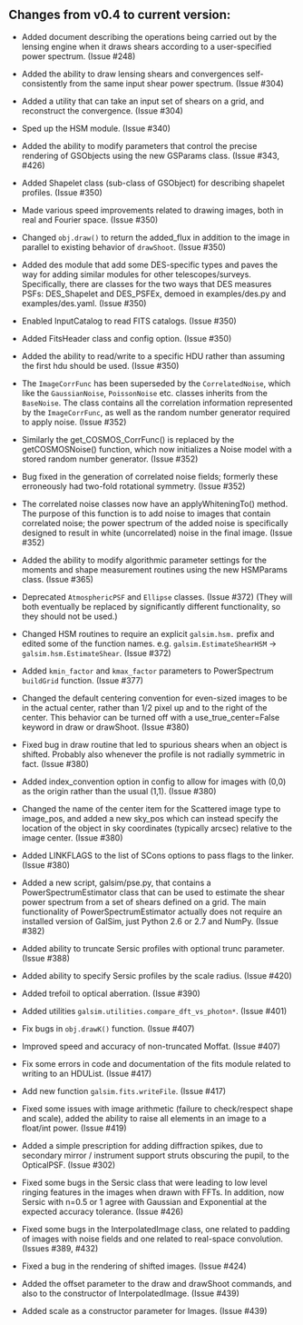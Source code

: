 Changes from v0.4 to current version:
------------------------------------

* Added document describing the operations being carried out by the lensing engine when it draws
  shears according to a user-specified power spectrum. (Issue #248)

* Added the ability to draw lensing shears and convergences self-consistently
  from the same input shear power spectrum. (Issue #304)

* Added a utility that can take an input set of shears on a grid, and
  reconstruct the convergence. (Issue #304)

* Sped up the HSM module. (Issue #340)

* Added the ability to modify parameters that control the precise rendering of GSObjects using the
  new GSParams class. (Issue #343, #426)

* Added Shapelet class (sub-class of GSObject) for describing shapelet profiles. (Issue #350)

* Made various speed improvements related to drawing images, both in real and Fourier space. 
  (Issue #350)

* Changed `obj.draw()` to return the added_flux in addition to the image in parallel to existing
  behavior of `drawShoot`. (Issue #350)

* Added des module that add some DES-specific types and paves the way for adding similar modules
  for other telescopes/surveys.  Specifically, there are classes for the two ways that DES measures
  PSFs: DES_Shapelet and DES_PSFEx, demoed in examples/des.py and examples/des.yaml. (Issue #350)

* Enabled InputCatalog to read FITS catalogs. (Issue #350)

* Added FitsHeader class and config option. (Issue #350)

* Added the ability to read/write to a specific HDU rather than assuming the first hdu should 
  be used. (Issue #350)

* The `ImageCorrFunc` has been superseded by the `CorrelatedNoise`, which like the `GaussianNoise`,
  `PoissonNoise` etc. classes inherits from the `BaseNoise`.  The class contains all the correlation
  information represented by the `ImageCorrFunc`, as well as the random number generator required
  to apply noise. (Issue #352)

* Similarly the get_COSMOS_CorrFunc() is replaced by the getCOSMOSNoise() function, which now
  initializes a Noise model with a stored random number generator. (Issue #352)

* Bug fixed in the generation of correlated noise fields; formerly these erroneously had
  two-fold rotational symmetry. (Issue #352)

* The correlated noise classes now have an applyWhiteningTo() method.  The purpose of this
  function is to add noise to images that contain correlated noise; the power spectrum of the added 
  noise is specifically designed to result in white (uncorrelated) noise in the final image.
  (Issue #352)

* Added the ability to modify algorithmic parameter settings for the moments and shape measurement
  routines using the new HSMParams class. (Issue #365)

* Deprecated `AtmosphericPSF` and `Ellipse` classes. (Issue #372)  (They will both eventually be
  replaced by significantly different functionality, so they should not be used.)

* Changed HSM routines to require an explicit `galsim.hsm.` prefix and edited some of the 
  function names.  e.g. `galsim.EstimateShearHSM` -> `galsim.hsm.EstimateShear`. (Issue #372)

* Added `kmin_factor` and `kmax_factor` parameters to PowerSpectrum `buildGrid` function. 
  (Issue #377)

* Changed the default centering convention for even-sized images to be in the actual center, 
  rather than 1/2 pixel up and to the right of the center.  This behavior can be turned off with
  a use_true_center=False keyword in draw or drawShoot. (Issue #380)

* Fixed bug in draw routine that led to spurious shears when an object is shifted.  Probably also
  whenever the profile is not radially symmetric in fact. (Issue #380)

* Added index_convention option in config to allow for images with (0,0) as the origin rather
  than the usual (1,1). (Issue #380)

* Changed the name of the center item for the Scattered image type to image_pos, and added a
  new sky_pos which can instead specify the location of the object in sky coordinates (typically 
  arcsec) relative to the image center. (Issue #380)

* Added LINKFLAGS to the list of SCons options to pass flags to the linker. (Issue #380)

* Added a new script, galsim/pse.py, that contains a PowerSpectrumEstimator class that can be used
  to estimate the shear power spectrum from a set of shears defined on a grid.  The main
  functionality of PowerSpectrumEstimator actually does not require an installed version of GalSim,
  just Python 2.6 or 2.7 and NumPy. (Issue #382)

* Added ability to truncate Sersic profiles with optional trunc parameter. (Issue #388)

* Added ability to specify Sersic profiles by the scale radius. (Issue #420)

* Added trefoil to optical aberration. (Issue #390)

* Added utilities `galsim.utilities.compare_dft_vs_photon*`. (Issue #401)

* Fix bugs in `obj.drawK()` function. (Issue #407)

* Improved speed and accuracy of non-truncated Moffat. (Issue #407)

* Fix some errors in code and documentation of the fits module related to writing to an HDUList.
  (Issue #417)

* Add new function `galsim.fits.writeFile`. (Issue #417)

* Fixed some issues with image arithmetic (failure to check/respect shape and scale), added the
  ability to raise all elements in an image to a float/int power. (Issue #419)

* Added a simple prescription for adding diffraction spikes, due to secondary mirror / instrument
  support struts obscuring the pupil, to the OpticalPSF. (Issue #302)

* Fixed some bugs in the Sersic class that were leading to low level ringing features in the
  images when drawn with FFTs.  In addition, now Sersic with n=0.5 or 1 agree with Gaussian and
  Exponential at the expected accuracy tolerance. (Issue #426)

* Fixed some bugs in the InterpolatedImage class, one related to padding of images with noise fields
  and one related to real-space convolution.  (Issues #389, #432)

* Fixed a bug in the rendering of shifted images.  (Issue #424)

* Added the offset parameter to the draw and drawShoot commands, and also to the constructor 
  of InterpolatedImage.  (Issue #439)

* Added scale as a constructor parameter for Images.  (Issue #439)

